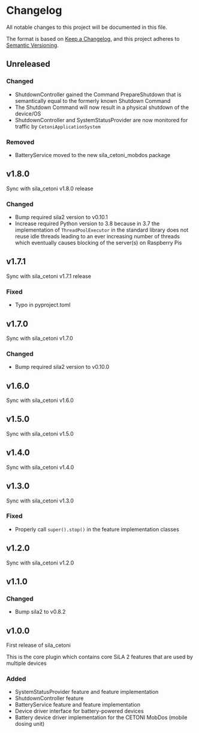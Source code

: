 # Changelog

All notable changes to this project will be documented in this file.

The format is based on [Keep a Changelog](https://keepachangelog.com/en/1.0.0/), and this project adheres
to [Semantic Versioning](https://semver.org/spec/v2.0.0.html).

<!--
Types of changes

    `Added` for new features.
    `Changed` for changes in existing functionality.
    `Deprecated` for soon-to-be removed features.
    `Removed` for now removed features.
    `Fixed` for any bug fixes.
    `Security` in case of vulnerabilities.
-->

## Unreleased

### Changed

- ShutdownController gained the Command PrepareShutdown that is semantically equal to the formerly known Shutdown Command
- The Shutdown Command will now result in a physical shutdown of the device/OS
- ShutdownController and SystemStatusProvider are now monitored for traffic by `CetoniApplicationSystem`

### Removed

- BatteryService moved to the new sila_cetoni_mobdos package

## v1.8.0

Sync with sila_cetoni v1.8.0 release

### Changed

- Bump required sila2 version to v0.10.1
- Increase required Python version to 3.8 because in 3.7 the implementation of `ThreadPoolExecutor` in the standard library does not reuse idle threads leading to an ever increasing number of threads which eventually causes blocking of the server(s) on Raspberry Pis

## v1.7.1

Sync with sila_cetoni v1.7.1 release

### Fixed

- Typo in pyproject.toml

## v1.7.0

Sync with sila_cetoni v1.7.0

### Changed

- Bump required sila2 version to v0.10.0

## v1.6.0

Sync with sila_cetoni v1.6.0

## v1.5.0

Sync with sila_cetoni v1.5.0

## v1.4.0

Sync with sila_cetoni v1.4.0

## v1.3.0

Sync with sila_cetoni v1.3.0

### Fixed

- Properly call `super().stop()` in the feature implementation classes

## v1.2.0

Sync with sila_cetoni v1.2.0


## v1.1.0

### Changed

- Bump sila2 to v0.8.2

## v1.0.0

First release of sila_cetoni

This is the core plugin which contains core SiLA 2 features that are used by multiple devices

### Added

- SystemStatusProvider feature and feature implementation
- ShutdownController feature
- BatteryService feature and feature implementation
- Device driver interface for battery-powered devices
- Battery device driver implementation for the CETONI MobDos (mobile dosing unit)
